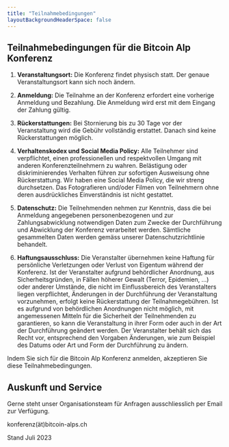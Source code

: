 ```yaml
---
title: "Teilnahmebedingungen"
layoutBackgroundHeaderSpace: false
---
```


## Teilnahmebedingungen für die Bitcoin Alp Konferenz

1. **Veranstaltungsort:** Die Konferenz findet physisch statt. Der genaue Veranstaltungsort kann sich noch ändern.

2. **Anmeldung:** Die Teilnahme an der Konferenz erfordert eine vorherige Anmeldung und Bezahlung. Die Anmeldung wird erst mit dem Eingang der Zahlung gültig.

3. **Rückerstattungen:** Bei Stornierung bis zu 30 Tage vor der Veranstaltung wird die Gebühr vollständig erstattet. Danach sind keine Rückerstattungen möglich.

4. **Verhaltenskodex und Social Media Policy:** Alle Teilnehmer sind verpflichtet, einen professionellen und respektvollen Umgang mit anderen Konferenzteilnehmern zu wahren. Belästigung oder diskriminierendes Verhalten führen zur sofortigen Ausweisung ohne Rückerstattung. Wir haben eine Social Media Policy, die wir streng durchsetzen. Das Fotografieren und/oder Filmen von Teilnehmern ohne deren ausdrückliches Einverständnis ist nicht gestattet.

5. **Datenschutz:** Die Teilnehmenden nehmen zur Kenntnis, dass die bei Anmeldung angegebenen personenbezogenen und zur Zahlungsabwicklung notwendigen Daten zum Zwecke der Durchführung und Abwicklung der Konferenz verarbeitet werden. Sämtliche gesammelten Daten werden gemäss unserer Datenschutzrichtlinie behandelt.

6. **Haftungsausschluss:** Die Veranstalter übernehmen keine Haftung für persönliche Verletzungen oder Verlust von Eigentum während der Konferenz. Ist der Veranstalter aufgrund behördlicher Anordnung, aus Sicherheitsgründen, in Fällen höherer Gewalt (Terror, Epidemien, …) oder anderer Umstände, die nicht im Einflussbereich des Veranstalters liegen verpflichtet, Änderungen in der Durchführung der Veranstaltung vorzunehmen, erfolgt keine Rückerstattung der Teilnahmegebühren. Ist es aufgrund von behördlichen Anordnungen nicht möglich, mit angemessenen Mitteln für die Sicherheit der Teilnehmenden zu garantieren, so kann die Veranstaltung in ihrer Form oder auch in der Art der Durchführung geändert werden. Der Veranstalter behält sich das Recht vor, entsprechend den Vorgaben Änderungen, wie zum Beispiel des Datums oder Art und Form der Durchführung zu ändern.

Indem Sie sich für die Bitcoin Alp Konferenz anmelden, akzeptieren Sie diese Teilnahmebedingungen.

## Auskunft und Service

Gerne steht unser Organisationsteam für Anfragen ausschliesslich per Email zur Verfügung.

konferenz(ät)bitcoin-alps.ch

Stand Juli 2023
